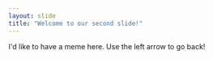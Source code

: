 ```yaml
---
layout: slide
title: "Welcome to our second slide!"
---
```

I'd like to have a meme here.
Use the left arrow to go back!
